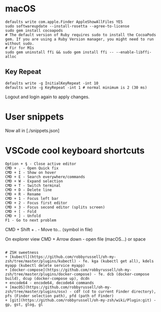 # macOS
```
defaults write com.apple.Finder AppleShowAllFiles YES
sudo softwareupdate --install-rosetta --agree-to-license
sudo gem install cocoapods
# The default version of Ruby requires sudo to install the CocoaPods gem. If you are using a Ruby Version manager, you might need to run without sudo.
# Fir for M1s
sudo gem uninstall ffi && sudo gem install ffi -- --enable-libffi-alloc
```

## Key Repeat
```
defaults write -g InitialKeyRepeat -int 10
defaults write -g KeyRepeat -int 1 # normal minimum is 2 (30 ms)
```
Logout and login again to apply changes.

# User snippets
Now all in [./snippets.json]

# VSCode cool keyboard shortcuts
```
Option + § - Close active editor
CMD + . - Open Quick fix
CMD + I - Show on hover
CMD + E - Search everywhere/commands
CMD + W - Expand selection
CMD + T - Switch terminal
CMD + D - Delete line
CMD + R - Rename
CMD + 1 - Focus left bar
CMD + 2 - Focus first editor
CMD + 3 - Focus second editor (splits screen)
CMD + [ - Fold
CMD + ] - Unfold
F1 - Go to next problem
```

CMD + Shift + . - Move to... (symbol in file)

On explorer view
CMD + Arrow down - open file (macOS...) or space
```

# ZSH sweetness
+ [kubectl](https://github.com/robbyrussell/oh-my-zsh/tree/master/plugins/kubectl) - fe. kga (kubectl get all), kdels myapp (kubectl delete service myapp)
+ [docker-compose](https://github.com/robbyrussell/oh-my-zsh/tree/master/plugins/docker-compose) - fe. dcb (docker-compose build), dcup (docker-compose up), dcdn
+ encode64 - encode64, decode64 commands
+ [macOS](https://github.com/robbyrussell/oh-my-zsh/tree/master/plugins/osx) - cdf (cd to current Finder directory), pfs (Finder selection path), pfd (path of Finder)
+ [git](https://github.com/robbyrussell/oh-my-zsh/wiki/Plugin:git) - gp, gst, glog, gl
